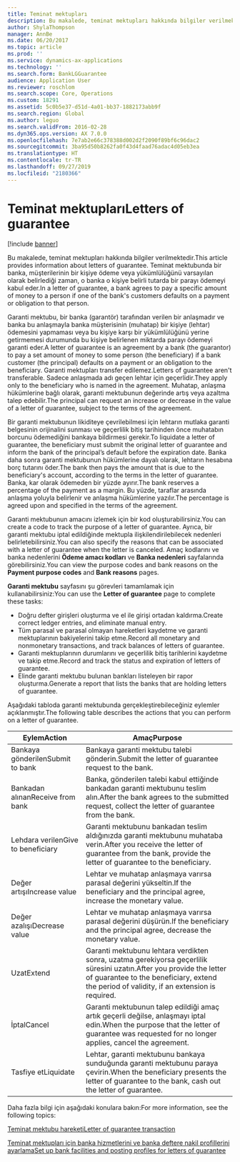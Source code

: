 ```yaml
---
title: Teminat mektupları
description: Bu makalede, teminat mektupları hakkında bilgiler verilmektedir. Teminat mektubunda bir banka, müşterilerinin bir kişiye ödeme veya yükümlülüğünü varsayılan olarak belirlediği zaman, o banka o kişiye belirli tutarda bir parayı ödemeyi kabul eder.
author: ShylaThompson
manager: AnnBe
ms.date: 06/20/2017
ms.topic: article
ms.prod: ''
ms.service: dynamics-ax-applications
ms.technology: ''
ms.search.form: BankLGGuarantee
audience: Application User
ms.reviewer: roschlom
ms.search.scope: Core, Operations
ms.custom: 18291
ms.assetid: 5c0b5e37-d51d-4a01-bb37-1882173abb9f
ms.search.region: Global
ms.author: leguo
ms.search.validFrom: 2016-02-28
ms.dyn365.ops.version: AX 7.0.0
ms.openlocfilehash: 7e7ab2e66c378388d002d2f2090f89bf6c96dac2
ms.sourcegitcommit: 3ba95d50b8262fa0f43d4faad76adac4d05eb3ea
ms.translationtype: HT
ms.contentlocale: tr-TR
ms.lasthandoff: 09/27/2019
ms.locfileid: "2180366"
---
```

# <a name="letters-of-guarantee"></a><span data-ttu-id="7a578-104">Teminat mektupları</span><span class="sxs-lookup"><span data-stu-id="7a578-104">Letters of guarantee</span></span>

[!include [banner](../includes/banner.md)]

<span data-ttu-id="7a578-105">Bu makalede, teminat mektupları hakkında bilgiler verilmektedir.</span><span class="sxs-lookup"><span data-stu-id="7a578-105">This article provides information about letters of guarantee.</span></span> <span data-ttu-id="7a578-106">Teminat mektubunda bir banka, müşterilerinin bir kişiye ödeme veya yükümlülüğünü varsayılan olarak belirlediği zaman, o banka o kişiye belirli tutarda bir parayı ödemeyi kabul eder.</span><span class="sxs-lookup"><span data-stu-id="7a578-106">In a letter of guarantee, a bank agrees to pay a specific amount of money to a person if one of the bank's customers defaults on a payment or obligation to that person.</span></span> 

<span data-ttu-id="7a578-107">Garanti mektubu, bir banka (garantör) tarafından verilen bir anlaşmadır ve banka bu anlaşmayla banka müşterisinin (muhatap) bir kişiye (lehtar) ödemesini yapmaması veya bu kişiye karşı bir yükümlülüğünü yerine getirmemesi durumunda bu kişiye belirlenen miktarda parayı ödemeyi garanti eder.</span><span class="sxs-lookup"><span data-stu-id="7a578-107">A letter of guarantee is an agreement by a bank (the guarantor) to pay a set amount of money to some person (the beneficiary) if a bank customer (the principal) defaults on a payment or an obligation to the beneficiary.</span></span> <span data-ttu-id="7a578-108">Garanti mektupları transfer edilemez.</span><span class="sxs-lookup"><span data-stu-id="7a578-108">Letters of guarantee aren't transferable.</span></span> <span data-ttu-id="7a578-109">Sadece anlaşmada adı geçen lehtar için geçerlidir.</span><span class="sxs-lookup"><span data-stu-id="7a578-109">They apply only to the beneficiary who is named in the agreement.</span></span> <span data-ttu-id="7a578-110">Muhatap, anlaşma hükümlerine bağlı olarak, garanti mektubunun değerinde artış veya azaltma talep edebilir.</span><span class="sxs-lookup"><span data-stu-id="7a578-110">The principal can request an increase or decrease in the value of a letter of guarantee, subject to the terms of the agreement.</span></span> 

<span data-ttu-id="7a578-111">Bir garanti mektubunun likiditeye çevrilebilmesi için lehtarın mutlaka garanti belgesinin orijinalini sunması ve geçerlilik bitiş tarihinden önce muhatabın borcunu ödemediğini bankaya bildirmesi gerekir.</span><span class="sxs-lookup"><span data-stu-id="7a578-111">To liquidate a letter of guarantee, the beneficiary must submit the original letter of guarantee and inform the bank of the principal’s default before the expiration date.</span></span> <span data-ttu-id="7a578-112">Banka daha sonra garanti mektubunun hükümlerine dayalı olarak, lehtarın hesabına borç tutarını öder.</span><span class="sxs-lookup"><span data-stu-id="7a578-112">The bank then pays the amount that is due to the beneficiary's account, according to the terms in the letter of guarantee.</span></span> <span data-ttu-id="7a578-113">Banka, kar olarak ödemeden bir yüzde ayırır.</span><span class="sxs-lookup"><span data-stu-id="7a578-113">The bank reserves a percentage of the payment as a margin.</span></span> <span data-ttu-id="7a578-114">Bu yüzde, taraflar arasında anlaşma yoluyla belirlenir ve anlaşma hükümlerine yazılır.</span><span class="sxs-lookup"><span data-stu-id="7a578-114">The percentage is agreed upon and specified in the terms of the agreement.</span></span> 

<span data-ttu-id="7a578-115">Garanti mektubunun amacını izlemek için bir kod oluşturabilirsiniz.</span><span class="sxs-lookup"><span data-stu-id="7a578-115">You can create a code to track the purpose of a letter of guarantee.</span></span> <span data-ttu-id="7a578-116">Ayrıca, bir garanti mektubu iptal edildiğinde mektupla ilişkilendirilebilecek nedenleri belirletebilirsiniz.</span><span class="sxs-lookup"><span data-stu-id="7a578-116">You can also specify the reasons that can be associated with a letter of guarantee when the letter is canceled.</span></span> <span data-ttu-id="7a578-117">Amaç kodlarını ve banka nedenlerini **Ödeme amacı kodları** ve **Banka nedenleri** sayfalarında görebilirsiniz.</span><span class="sxs-lookup"><span data-stu-id="7a578-117">You can view the purpose codes and bank reasons on the **Payment purpose codes** and **Bank reasons** pages.</span></span> 

<span data-ttu-id="7a578-118">**Garanti mektubu** sayfasını şu görevleri tamamlamak için kullanabilirsiniz:</span><span class="sxs-lookup"><span data-stu-id="7a578-118">You can use the **Letter of guarantee** page to complete these tasks:</span></span>

-   <span data-ttu-id="7a578-119">Doğru defter girişleri oluşturma ve el ile girişi ortadan kaldırma.</span><span class="sxs-lookup"><span data-stu-id="7a578-119">Create correct ledger entries, and eliminate manual entry.</span></span>
-   <span data-ttu-id="7a578-120">Tüm parasal ve parasal olmayan hareketleri kaydetme ve garanti mektuplarının bakiyelerini takip etme.</span><span class="sxs-lookup"><span data-stu-id="7a578-120">Record all monetary and nonmonetary transactions, and track balances of letters of guarantee.</span></span>
-   <span data-ttu-id="7a578-121">Garanti mektuplarının durumlarını ve geçerlilik bitiş tarihlerini kaydetme ve takip etme.</span><span class="sxs-lookup"><span data-stu-id="7a578-121">Record and track the status and expiration of letters of guarantee.</span></span>
-   <span data-ttu-id="7a578-122">Elinde garanti mektubu bulunan bankları listeleyen bir rapor oluşturma.</span><span class="sxs-lookup"><span data-stu-id="7a578-122">Generate a report that lists the banks that are holding letters of guarantee.</span></span>

<span data-ttu-id="7a578-123">Aşağıdaki tabloda garanti mektubunda gerçekleştirebileceğiniz eylemler açıklanmıştır.</span><span class="sxs-lookup"><span data-stu-id="7a578-123">The following table describes the actions that you can perform on a letter of guarantee.</span></span>

| <span data-ttu-id="7a578-124">Eylem</span><span class="sxs-lookup"><span data-stu-id="7a578-124">Action</span></span>              | <span data-ttu-id="7a578-125">Amaç</span><span class="sxs-lookup"><span data-stu-id="7a578-125">Purpose</span></span>                                                                                                                   |
|---------------------|---------------------------------------------------------------------------------------------------------------------------|
| <span data-ttu-id="7a578-126">Bankaya gönderilen</span><span class="sxs-lookup"><span data-stu-id="7a578-126">Submit to bank</span></span>      | <span data-ttu-id="7a578-127">Bankaya garanti mektubu talebi gönderin.</span><span class="sxs-lookup"><span data-stu-id="7a578-127">Submit the letter of guarantee request to the bank.</span></span>                                                                       |
| <span data-ttu-id="7a578-128">Bankadan alınan</span><span class="sxs-lookup"><span data-stu-id="7a578-128">Receive from bank</span></span>   | <span data-ttu-id="7a578-129">Banka, gönderilen talebi kabul ettiğinde bankadan garanti mektubunu teslim alın.</span><span class="sxs-lookup"><span data-stu-id="7a578-129">After the bank agrees to the submitted request, collect the letter of guarantee from the bank.</span></span>                            |
| <span data-ttu-id="7a578-130">Lehdara verilen</span><span class="sxs-lookup"><span data-stu-id="7a578-130">Give to beneficiary</span></span> | <span data-ttu-id="7a578-131">Garanti mektubunu bankadan teslim aldığınızda garanti mektubunu muhataba verin.</span><span class="sxs-lookup"><span data-stu-id="7a578-131">After you receive the letter of guarantee from the bank, provide the letter of guarantee to the beneficiary.</span></span>              |
| <span data-ttu-id="7a578-132">Değer artışı</span><span class="sxs-lookup"><span data-stu-id="7a578-132">Increase value</span></span>      | <span data-ttu-id="7a578-133">Lehtar ve muhatap anlaşmaya varırsa parasal değerini yükseltin.</span><span class="sxs-lookup"><span data-stu-id="7a578-133">If the beneficiary and the principal agree, increase the monetary value.</span></span>                                                  |
| <span data-ttu-id="7a578-134">Değer azalışı</span><span class="sxs-lookup"><span data-stu-id="7a578-134">Decrease value</span></span>      | <span data-ttu-id="7a578-135">Lehtar ve muhatap anlaşmaya varırsa parasal değerini düşürün.</span><span class="sxs-lookup"><span data-stu-id="7a578-135">If the beneficiary and the principal agree, decrease the monetary value.</span></span>                                                  |
| <span data-ttu-id="7a578-136">Uzat</span><span class="sxs-lookup"><span data-stu-id="7a578-136">Extend</span></span>              | <span data-ttu-id="7a578-137">Garanti mektubunu lehtara verdikten sonra, uzatma gerekiyorsa geçerlilik süresini uzatın.</span><span class="sxs-lookup"><span data-stu-id="7a578-137">After you provide the letter of guarantee to the beneficiary, extend the period of validity, if an extension is required.</span></span> |
| <span data-ttu-id="7a578-138">İptal</span><span class="sxs-lookup"><span data-stu-id="7a578-138">Cancel</span></span>              | <span data-ttu-id="7a578-139">Garanti mektubunun talep edildiği amaç artık geçerli değilse, anlaşmayı iptal edin.</span><span class="sxs-lookup"><span data-stu-id="7a578-139">When the purpose that the letter of guarantee was requested for no longer applies, cancel the agreement.</span></span>                  |
| <span data-ttu-id="7a578-140">Tasfiye et</span><span class="sxs-lookup"><span data-stu-id="7a578-140">Liquidate</span></span>           | <span data-ttu-id="7a578-141">Lehtar, garanti mektubunu bankaya sunduğunda garanti mektubunu paraya çevirin.</span><span class="sxs-lookup"><span data-stu-id="7a578-141">When the beneficiary presents the letter of guarantee to the bank, cash out the letter of guarantee.</span></span>                      |


<span data-ttu-id="7a578-142">Daha fazla bilgi için aşağıdaki konulara bakın:</span><span class="sxs-lookup"><span data-stu-id="7a578-142">For more information, see the following topics:</span></span>

[<span data-ttu-id="7a578-143">Teminat mektubu hareketi</span><span class="sxs-lookup"><span data-stu-id="7a578-143">Letter of guarantee transaction</span></span>](tasks/letter-guarantee-transaction.md)

[<span data-ttu-id="7a578-144">Teminat mektupları için banka hizmetlerini ve banka deftere nakil profillerini ayarlama</span><span class="sxs-lookup"><span data-stu-id="7a578-144">Set up bank facilities and posting profiles for letters of guarantee</span></span>](tasks/set-up-bank-facilities-posting-profiles.md)


